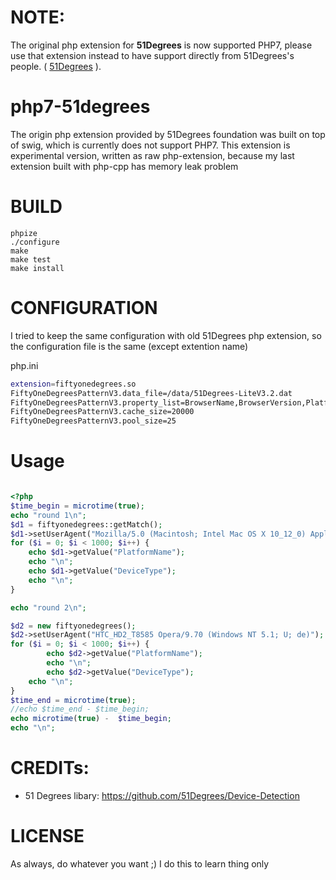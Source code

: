 # NOTE: 

The original php extension for **51Degrees** is now supported PHP7, please use that extension instead to have support directly from 51Degrees's people. ( [51Degrees](https://github.com/51Degrees/Device-Detection) ). 




# php7-51degrees

The origin php extension provided by 51Degrees foundation was built on top of swig, which is currently does not support PHP7.
This extension is experimental version, written as raw php-extension, because my last extension built with php-cpp has memory leak problem 


# BUILD


```
phpize
./configure
make
make test
make install 
```


# CONFIGURATION

I tried to keep the same configuration with old 51Degrees php extension, so the configuration file is the same (except extention name)


php.ini

```bash
extension=fiftyonedegrees.so
FiftyOneDegreesPatternV3.data_file=/data/51Degrees-LiteV3.2.dat
FiftyOneDegreesPatternV3.property_list=BrowserName,BrowserVersion,PlatformName,PlatformVersion,DeviceType,IsTablet,IsMobile,ScreenPixelsWidth,ScreenPixelsHeight
FiftyOneDegreesPatternV3.cache_size=20000
FiftyOneDegreesPatternV3.pool_size=25
```


# Usage



```php

<?php
$time_begin = microtime(true);
echo "round 1\n";
$d1 = fiftyonedegrees::getMatch();
$d1->setUserAgent("Mozilla/5.0 (Macintosh; Intel Mac OS X 10_12_0) AppleWebKit/537.36 (KHTML, like Gecko) Chrome/54.0.2840.98 Safari/537.36");
for ($i = 0; $i < 1000; $i++) {
	echo $d1->getValue("PlatformName");
	echo "\n";
	echo $d1->getValue("DeviceType");
	echo "\n";
}

echo "round 2\n";

$d2 = new fiftyonedegrees();
$d2->setUserAgent("HTC_HD2_T8585 Opera/9.70 (Windows NT 5.1; U; de)");
for ($i = 0; $i < 1000; $i++) {
        echo $d2->getValue("PlatformName");
        echo "\n";
        echo $d2->getValue("DeviceType");
	echo "\n";
}
$time_end = microtime(true);
//echo $time_end - $time_begin;
echo microtime(true) -  $time_begin;
echo "\n";

``` 




# CREDITs:

- 51 Degrees libary: https://github.com/51Degrees/Device-Detection


# LICENSE

As always, do whatever you want ;)
I do this to learn thing only



